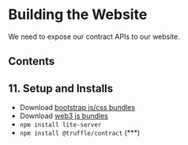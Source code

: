 # Building the Website

We need to expose our contract APIs to our website.

## Contents

## 11. Setup and Installs

* Download [bootstrap js/css bundles](https://getbootstrap.com/docs/5.0/getting-started/download/)
* Download [web3 js bundles](https://github.com/ChainSafe/web3.js/tree/1.x/dist)
* `npm install lite-server`
* `npm install @truffle/contract` (***)